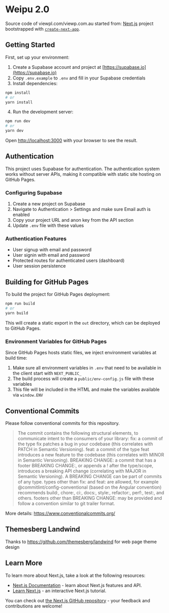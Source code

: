 # Weipu 2.0

Source code of viewpl.com/viewp.com.au started from: [Next.js](https://nextjs.org/) project bootstrapped with [`create-next-app`](https://github.com/vercel/next.js/tree/canary/packages/create-next-app).

## Getting Started

First, set up your environment:

1. Create a Supabase account and project at [https://supabase.io](https://supabase.io)
2. Copy `.env.example` to `.env` and fill in your Supabase credentials
3. Install dependencies:

```bash
npm install
# or
yarn install
```

4. Run the development server:

```bash
npm run dev
# or
yarn dev
```

Open [http://localhost:3000](http://localhost:3000) with your browser to see the result.

## Authentication

This project uses Supabase for authentication. The authentication system works without server APIs, making it compatible with static site hosting on GitHub Pages.

### Configuring Supabase

1. Create a new project on Supabase
2. Navigate to Authentication > Settings and make sure Email auth is enabled
3. Copy your project URL and anon key from the API section
4. Update `.env` file with these values

### Authentication Features

- User signup with email and password
- User signin with email and password
- Protected routes for authenticated users (dashboard)
- User session persistence

## Building for GitHub Pages

To build the project for GitHub Pages deployment:

```bash
npm run build
# or
yarn build
```

This will create a static export in the `out` directory, which can be deployed to GitHub Pages.

### Environment Variables for GitHub Pages

Since GitHub Pages hosts static files, we inject environment variables at build time:

1. Make sure all environment variables in `.env` that need to be available in the client start with `NEXT_PUBLIC_`
2. The build process will create a `public/env-config.js` file with these variables
3. This file will be included in the HTML and make the variables available via `window.ENV`

## Conventional Commits

Please follow conventional commits for this repository.

> The commit contains the following structural elements, to communicate intent to the consumers of your library:
> fix: a commit of the type fix patches a bug in your codebase (this correlates with PATCH in Semantic Versioning).
> feat: a commit of the type feat introduces a new feature to the codebase (this correlates with MINOR in Semantic Versioning).
> BREAKING CHANGE: a commit that has a footer BREAKING CHANGE:, or appends a ! after the type/scope, introduces a breaking API change (correlating with MAJOR in Semantic Versioning). A BREAKING CHANGE can be part of commits of any type.
> types other than fix: and feat: are allowed, for example @commitlint/config-conventional (based on the Angular convention) recommends build:, chore:, ci:, docs:, style:, refactor:, perf:, test:, and others.
> footers other than BREAKING CHANGE: <description> may be provided and follow a convention similar to git trailer format.

More details: https://www.conventionalcommits.org/

## Themesberg Landwind

Thanks to https://github.com/themesberg/landwind for web page theme design

## Learn More

To learn more about Next.js, take a look at the following resources:

- [Next.js Documentation](https://nextjs.org/docs) - learn about Next.js features and API.
- [Learn Next.js](https://nextjs.org/learn) - an interactive Next.js tutorial.

You can check out [the Next.js GitHub repository](https://github.com/vercel/next.js/) - your feedback and contributions are welcome!
